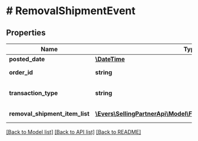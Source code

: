 # # RemovalShipmentEvent

## Properties

Name | Type | Description | Notes
------------ | ------------- | ------------- | -------------
**posted_date** | [**\DateTime**](\DateTime.md) |  | [optional]
**order_id** | **string** | The identifier for the removal shipment order. | [optional]
**transaction_type** | **string** | The type of removal order.  Possible values:  * WHOLESALE_LIQUIDATION | [optional]
**removal_shipment_item_list** | [**\Evers\SellingPartnerApi\Model\Finances\RemovalShipmentItem[]**](RemovalShipmentItem.md) | A list of information about removal shipment items. | [optional]

[[Back to Model list]](../../README.md#models) [[Back to API list]](../../README.md#endpoints) [[Back to README]](../../README.md)
